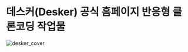 # 데스커(Desker) 공식 홈페이지 반응형 클론코딩 작업물

![desker_cover](https://user-images.githubusercontent.com/38034518/120511825-b83fc680-c405-11eb-908c-eb95cadbfff7.png)
